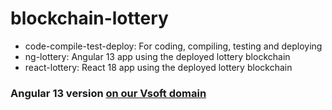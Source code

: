 # blockchain-lottery

- code-compile-test-deploy: For coding, compiling, testing and deploying
- ng-lottery: Angular 13 app using the deployed lottery blockchain
- react-lottery: React 18 app using the deployed lottery blockchain

### Angular 13 version [on our Vsoft domain](https://blockchain-lottery.vsoft.be)